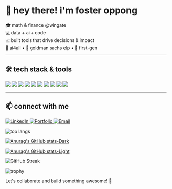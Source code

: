 # 👋 hey there! i'm foster oppong  

🎓 math & finance @wingate  
💻 data + ai + code  
📈 built tools that drive decisions & impact  
🧠 ai4all • 💼 goldman sachs elp • 🌱 first-gen


---

## 🛠 tech stack & tools  
<p align="left">
  <img src="https://img.shields.io/badge/Python-3776AB?style=for-the-badge&logo=python&logoColor=white"/>
  <img src="https://img.shields.io/badge/JavaScript-F7DF1E?style=for-the-badge&logo=javascript&logoColor=black"/>
  <img src="https://img.shields.io/badge/Java-007396?style=for-the-badge&logo=java&logoColor=white"/>
  <img src="https://img.shields.io/badge/Node.js-339933?style=for-the-badge&logo=nodedotjs&logoColor=white"/>
  <img src="https://img.shields.io/badge/Express.js-000000?style=for-the-badge&logo=express&logoColor=white"/>
  <img src="https://img.shields.io/badge/MongoDB-47A248?style=for-the-badge&logo=mongodb&logoColor=white"/>
  <img src="https://img.shields.io/badge/HTML5-E34F26?style=for-the-badge&logo=html5&logoColor=white"/>
  <img src="https://img.shields.io/badge/CSS3-1572B6?style=for-the-badge&logo=css3&logoColor=white"/>
  <img src="https://img.shields.io/badge/Git-F05032?style=for-the-badge&logo=git&logoColor=white"/>
  <img src="https://img.shields.io/badge/React-20232A?style=for-the-badge&logo=react&logoColor=61DAFB"/>
</p>

---

## 📫 connect with me  
<p align="left">
  <a href="https://linkedin.com/in/Foster" target="_blank">
    <img src="https://img.shields.io/badge/LinkedIn-0077B5?style=for-the-badge&logo=linkedin&logoColor=white" alt="LinkedIn"/>
  </a>
  <a href="https://foster-oppong.onrender.com/" target="_blank">
    <img src="https://img.shields.io/badge/Portfolio-000?style=for-the-badge&logo=firefox-browser&logoColor=white" alt="Portfolio"/>
  </a>
  <a href="mailto:oppongfoster89@gmail.com">
    <img src="https://img.shields.io/badge/Email-D14836?style=for-the-badge&logo=gmail&logoColor=white" alt="Email"/>
  </a>
</p>



![top langs](https://github-readme-stats.vercel.app/api/top-langs/?username=data-detectiv&layout=compact&theme=dark#gh-dark-mode-only)

[![Anurag's GitHub stats-Dark](https://github-readme-stats.vercel.app/api?username=data-detectiv&show_icons=true&theme=dark#gh-dark-mode-only)](https://github.com/data-detectiv/github-readme-stats#gh-dark-mode-only)

[![Anurag's GitHub stats-Light](https://github-readme-stats.vercel.app/api?username=data-detectiv&show_icons=true&theme=default#gh-light-mode-only)](https://github.com/data-detectiv/github-readme-stats#gh-light-mode-only)

![GitHub Streak](https://github-readme-streak-stats.herokuapp.com/?user=data-detectiv&theme=dark#gh-dark-mode-only)



![trophy](https://github-profile-trophy.vercel.app/?username=data-detectiv&theme=darkhub)

Let's collaborate and build something awesome! 🚀  
